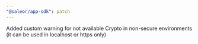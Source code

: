 ```yaml
---
"@saleor/app-sdk": patch
---
```


Added custom warning for not available Crypto in non-secure environments (it can be used in localhost or https only)
